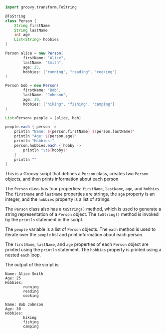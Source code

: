```groovy
import groovy.transform.ToString

@ToString
class Person {
    String firstName
    String lastName
    int age
    List<String> hobbies
}

Person alice = new Person(
        firstName: "Alice",
        lastName: "Smith",
        age: 25,
        hobbies: ["running", "reading", "cooking"]
)

Person bob = new Person(
        firstName: "Bob",
        lastName: "Johnson",
        age: 30,
        hobbies: ["hiking", "fishing", "camping"]
)

List<Person> people = [alice, bob]

people.each { person ->
    println "Name: ${person.firstName} ${person.lastName}"
    println "Age: ${person.age}"
    println "Hobbies:"
    person.hobbies.each { hobby ->
        println "\t${hobby}"
    }
    println ""
}
```

This is a Groovy script that defines a `Person` class, creates two `Person` objects, and then prints information about each person.

The `Person` class has four properties: `firstName`, `lastName`, `age`, and `hobbies`. The `firstName` and `lastName` properties are strings, the `age` property is an integer, and the `hobbies` property is a list of strings.

The `Person` class also has a `toString()` method, which is used to generate a string representation of a `Person` object. The `toString()` method is invoked by the `println` statement in the script.

The `people` variable is a list of `Person` objects. The `each` method is used to iterate over the `people` list and print information about each person.

The `firstName`, `lastName`, and `age` properties of each `Person` object are printed using the `println` statement. The `hobbies` property is printed using a nested `each` loop.

The output of the script is:

```
Name: Alice Smith
Age: 25
Hobbies:
        running
        reading
        cooking

Name: Bob Johnson
Age: 30
Hobbies:
        hiking
        fishing
        camping
```